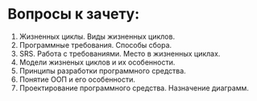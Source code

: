 # Вопросы к зачету:
1. Жизненных циклы. Виды жизненных циклов.
2. Программные требования. Способы сбора.
3. SRS. Работа с требованиями. Место в жизненных циклах.
4. Модели жизненых циклов и их особенности.
5. Принципы разработки программного средства.
6. Понятие ООП и его особенности.
7. Проектирование программного средства. Назначение диаграмм.
